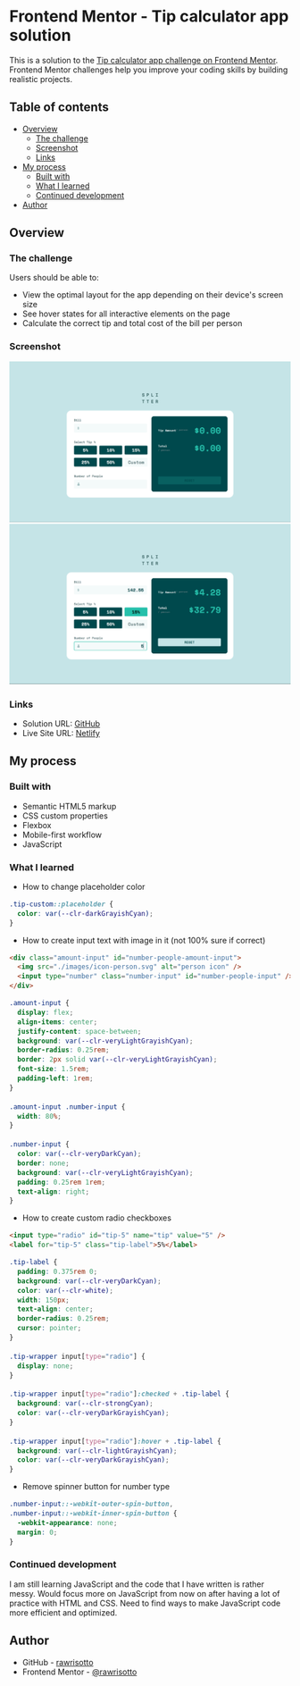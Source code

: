 # Frontend Mentor - Tip calculator app solution

This is a solution to the [Tip calculator app challenge on Frontend Mentor](https://www.frontendmentor.io/challenges/tip-calculator-app-ugJNGbJUX). Frontend Mentor challenges help you improve your coding skills by building realistic projects.

## Table of contents

- [Overview](#overview)
  - [The challenge](#the-challenge)
  - [Screenshot](#screenshot)
  - [Links](#links)
- [My process](#my-process)
  - [Built with](#built-with)
  - [What I learned](#what-i-learned)
  - [Continued development](#continued-development)
- [Author](#author)

## Overview

### The challenge

Users should be able to:

- View the optimal layout for the app depending on their device's screen size
- See hover states for all interactive elements on the page
- Calculate the correct tip and total cost of the bill per person

### Screenshot

![solution](./design/solution.png)
![solution-active](./design/solution-active.png)

### Links

- Solution URL: [GitHub](https://github.com/rawrisotto/tip-calculator-app-main)
- Live Site URL: [Netlify](https://your-live-site-url.com)

## My process

### Built with

- Semantic HTML5 markup
- CSS custom properties
- Flexbox
- Mobile-first workflow
- JavaScript

### What I learned

- How to change placeholder color
```css
.tip-custom::placeholder {
  color: var(--clr-darkGrayishCyan);
}
```

- How to create input text with image in it (not 100% sure if correct)
```html
<div class="amount-input" id="number-people-amount-input">
  <img src="./images/icon-person.svg" alt="person icon" />
  <input type="number" class="number-input" id="number-people-input" />
</div>
```
```css
.amount-input {
  display: flex;
  align-items: center;
  justify-content: space-between;
  background: var(--clr-veryLightGrayishCyan);
  border-radius: 0.25rem;
  border: 2px solid var(--clr-veryLightGrayishCyan);
  font-size: 1.5rem;
  padding-left: 1rem;
}

.amount-input .number-input {
  width: 80%;
}

.number-input {
  color: var(--clr-veryDarkCyan);
  border: none;
  background: var(--clr-veryLightGrayishCyan);
  padding: 0.25rem 1rem;
  text-align: right;
}
```

- How to create custom radio checkboxes
```html
<input type="radio" id="tip-5" name="tip" value="5" />
<label for="tip-5" class="tip-label">5%</label>
```
```css
.tip-label {
  padding: 0.375rem 0;
  background: var(--clr-veryDarkCyan);
  color: var(--clr-white);
  width: 150px;
  text-align: center;
  border-radius: 0.25rem;
  cursor: pointer;
}

.tip-wrapper input[type="radio"] {
  display: none;
}

.tip-wrapper input[type="radio"]:checked + .tip-label {
  background: var(--clr-strongCyan);
  color: var(--clr-veryDarkGrayishCyan);
}

.tip-wrapper input[type="radio"]:hover + .tip-label {
  background: var(--clr-lightGrayishCyan);
  color: var(--clr-veryDarkGrayishCyan);
}
```

- Remove spinner button for number type
```css
.number-input::-webkit-outer-spin-button,
.number-input::-webkit-inner-spin-button {
  -webkit-appearance: none;
  margin: 0;
}
```

### Continued development

I am still learning JavaScript and the code that I have written is rather messy. Would focus more on JavaScript from now on after having a lot of practice with HTML and CSS. Need to find ways to make JavaScript code more efficient and optimized.

## Author

- GitHub - [rawrisotto](https://github.com/rawrisotto)
- Frontend Mentor - [@rawrisotto](https://www.frontendmentor.io/profile/rawrisotto)
